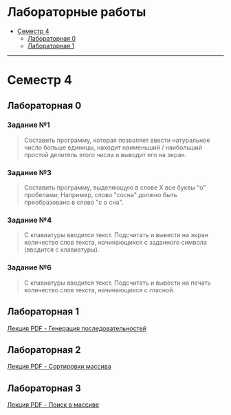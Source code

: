 # Лабораторные работы

- [Семестр 4](#семестр-4)
  - [Лабораторная 0](#лабораторная-0)
  - [Лабораторная 1](#лабораторная-1)

---

# Семестр 4

## Лабораторная 0

### Задание №1

> Составить программу, которая позволяет ввести натуральное число больше единицы, находит наименьший / наибольший простой делитель этого числа и выводит его на экран.

### Задание №3

> Составить программу, выделяющую в слове X все буквы "о" пробелами;
> Например, слово "сосна" должно быть преобразовано в слово "с о сна".

### Задание №4

> С клавиатуры вводится текст. Подсчитать и вывести на экран количество слов текста, начинающихся с заданного символа (вводится с клавиатуры).

### Задание №6

> С клавиатуры вводится текст. Подсчитать и вывести на печать количество слов текста, начинающихся с гласной.

## Лабораторная 1

[Лекция PDF - Генерация последовательностей](https://github.com/kladezh/algorithms-labs/blob/master/SEM4-LR1/lection.docx)

## Лабораторная 2
[Лекция PDF - Сортировки массива](https://github.com/kladezh/algorithms-labs/blob/master/SEM4-LR2/lection.doc)

## Лабораторная 3
[Лекция PDF - Поиск в массиве](https://github.com/kladezh/algorithms-labs/blob/master/SEM4-LR3/lection.doc)